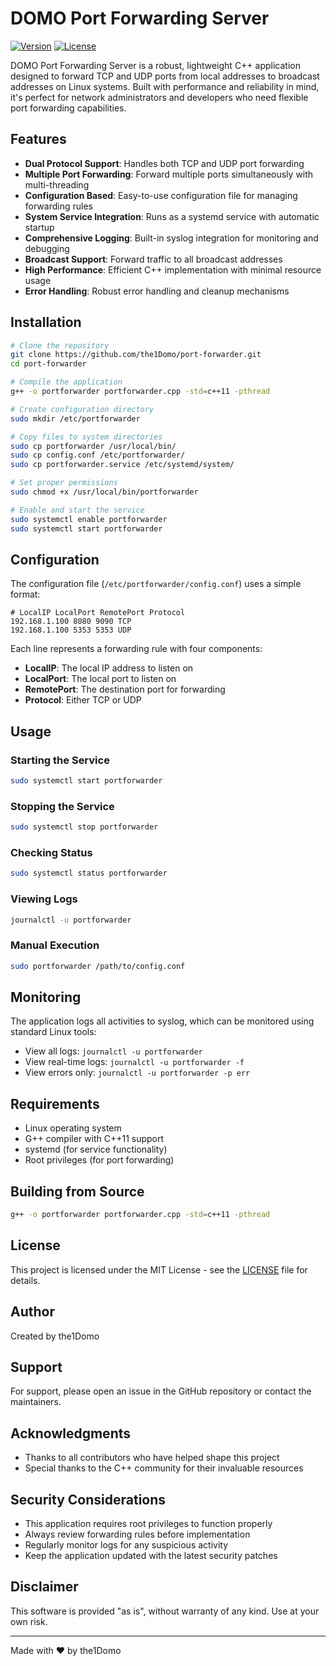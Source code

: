 # DOMO Port Forwarding Server
[![Version](https://img.shields.io/badge/version-1.1-blue.svg)](https://github.com/g91/DOMO-Port-Forwarding-Server.git)
[![License](https://img.shields.io/badge/license-MIT-green.svg)](LICENSE)

DOMO Port Forwarding Server is a robust, lightweight C++ application designed to forward TCP and UDP ports from local addresses to broadcast addresses on Linux systems. Built with performance and reliability in mind, it's perfect for network administrators and developers who need flexible port forwarding capabilities.

## Features

- **Dual Protocol Support**: Handles both TCP and UDP port forwarding
- **Multiple Port Forwarding**: Forward multiple ports simultaneously with multi-threading
- **Configuration Based**: Easy-to-use configuration file for managing forwarding rules
- **System Service Integration**: Runs as a systemd service with automatic startup
- **Comprehensive Logging**: Built-in syslog integration for monitoring and debugging
- **Broadcast Support**: Forward traffic to all broadcast addresses
- **High Performance**: Efficient C++ implementation with minimal resource usage
- **Error Handling**: Robust error handling and cleanup mechanisms

## Installation

```bash
# Clone the repository
git clone https://github.com/the1Domo/port-forwarder.git
cd port-forwarder

# Compile the application
g++ -o portforwarder portforwarder.cpp -std=c++11 -pthread

# Create configuration directory
sudo mkdir /etc/portforwarder

# Copy files to system directories
sudo cp portforwarder /usr/local/bin/
sudo cp config.conf /etc/portforwarder/
sudo cp portforwarder.service /etc/systemd/system/

# Set proper permissions
sudo chmod +x /usr/local/bin/portforwarder

# Enable and start the service
sudo systemctl enable portforwarder
sudo systemctl start portforwarder
```

## Configuration

The configuration file (`/etc/portforwarder/config.conf`) uses a simple format:

```plaintext
# LocalIP LocalPort RemotePort Protocol
192.168.1.100 8080 9090 TCP
192.168.1.100 5353 5353 UDP
```

Each line represents a forwarding rule with four components:
- **LocalIP**: The local IP address to listen on
- **LocalPort**: The local port to listen on
- **RemotePort**: The destination port for forwarding
- **Protocol**: Either TCP or UDP

## Usage

### Starting the Service
```bash
sudo systemctl start portforwarder
```

### Stopping the Service
```bash
sudo systemctl stop portforwarder
```

### Checking Status
```bash
sudo systemctl status portforwarder
```

### Viewing Logs
```bash
journalctl -u portforwarder
```

### Manual Execution
```bash
sudo portforwarder /path/to/config.conf
```

## Monitoring

The application logs all activities to syslog, which can be monitored using standard Linux tools:

- View all logs: `journalctl -u portforwarder`
- View real-time logs: `journalctl -u portforwarder -f`
- View errors only: `journalctl -u portforwarder -p err`

## Requirements

- Linux operating system
- G++ compiler with C++11 support
- systemd (for service functionality)
- Root privileges (for port forwarding)

## Building from Source

```bash
g++ -o portforwarder portforwarder.cpp -std=c++11 -pthread
```

## License

This project is licensed under the MIT License - see the [LICENSE](LICENSE) file for details.

## Author

Created by the1Domo

## Support

For support, please open an issue in the GitHub repository or contact the maintainers.

## Acknowledgments

- Thanks to all contributors who have helped shape this project
- Special thanks to the C++ community for their invaluable resources

## Security Considerations

- This application requires root privileges to function properly
- Always review forwarding rules before implementation
- Regularly monitor logs for any suspicious activity
- Keep the application updated with the latest security patches

## Disclaimer

This software is provided "as is", without warranty of any kind. Use at your own risk.

---

Made with ♥ by the1Domo
